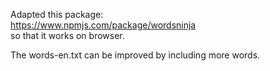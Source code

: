 Adapted this package:  
https://www.npmjs.com/package/wordsninja  
so that it works on browser.  

The words-en.txt can be improved by including more words.
